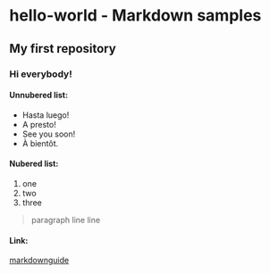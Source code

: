 # hello-world - Markdown samples
## My first repository

### Hi everybody!

#### Unnubered list:

- Hasta luego!
- A presto!
- See you soon!
- À bientôt.

#### Nubered list:

1. one
2. two
3. three

> paragraph
line
line

#### Link:
[markdownguide](https://www.markdownguide.org/cheat-sheet/?target=_blank)



